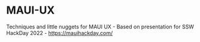 # MAUI-UX
Techniques and little nuggets for MAUI UX - Based on presentation for SSW HackDay 2022 - https://mauihackday.com/

